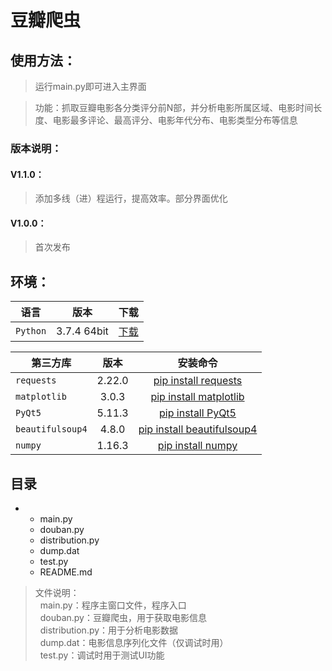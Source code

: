 # 豆瓣爬虫
## 使用方法：
> 运行main.py即可进入主界面

> 功能：抓取豆瓣电影各分类评分前N部，并分析电影所属区域、电影时间长度、电影最多评论、最高评分、电影年代分布、电影类型分布等信息

### 版本说明：
#### V1.1.0：
> 添加多线（进）程运行，提高效率。部分界面优化

#### V1.0.0：
> 首次发布

## 环境：

| 语言       | 版本   |  下载  |
| --------  | :-----:  |  :----:  |
| `Python`  |  3.7.4 64bit  | [下载](https://www.python.org/downloads/release/python-374/ "下载") |


| 第三方库    | 版本   |  安装命令  |
| --------   | :-----:  |  :----:  |
| `requests`  |  2.22.0  | [pip install requests](https://pypi.org/project/requests/ "pip install requests") |
| `matplotlib` |  3.0.3  | [pip install matplotlib](https://pypi.org/project/matplotlib/ "pip install matplotlib") |
| `PyQt5` | 5.11.3 | [pip install PyQt5](https://pypi.org/project/PyQt5/ "pip install PyQt5") |
| `beautifulsoup4` | 4.8.0 | [pip install beautifulsoup4](https://pypi.org/project/beautifulsoup4/ "pip install beautifulsoup4") |
| `numpy` |  1.16.3  | [pip install numpy](https://pypi.org/project/numpy/ "pip install numpy")  |

## 目录
- 
    - main.py
    - douban.py
    - distribution.py
    - dump.dat
    - test.py
    - README.md
> 文件说明： <br/>
&nbsp;&nbsp;main.py：程序主窗口文件，程序入口<br/>
&nbsp;&nbsp;douban.py：豆瓣爬虫，用于获取电影信息<br/>
&nbsp;&nbsp;distribution.py：用于分析电影数据<br/>
&nbsp;&nbsp;dump.dat：电影信息序列化文件（仅调试时用）<br/>
&nbsp;&nbsp;test.py：调试时用于测试UI功能
    
